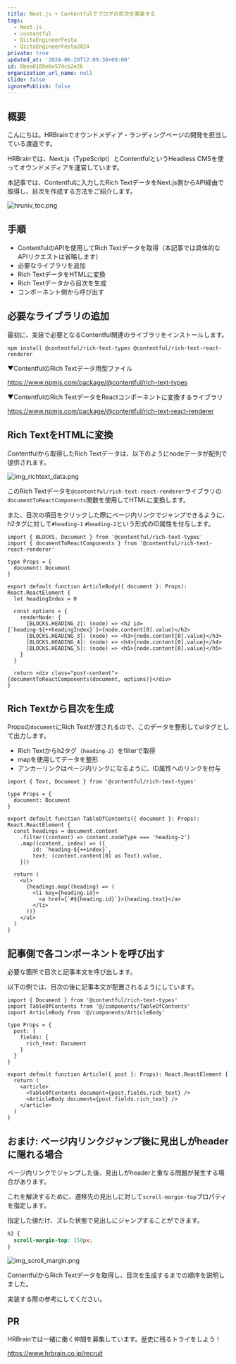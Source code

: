 ```yaml
---
title: Next.js + Contentfulでブログの目次を実装する
tags:
  - Next.js
  - contentful
  - QiitaEngineerFesta
  - QiitaEngineerFesta2024
private: true
updated_at: '2024-06-20T12:09:36+09:00'
id: 6bea0188e6e574cb2e2b
organization_url_name: null
slide: false
ignorePublish: false
---
```

## 概要

こんにちは。HRBrainでオウンドメディア・ランディングページの開発を担当している渡邉です。

HRBrainでは、Next.js（TypeScript）とContentfulというHeadless CMSを使ってオウンドメディアを運営しています。

本記事では、Contentfulに入力したRich TextデータをNext.js側からAPI経由で取得し、目次を作成する方法をご紹介します。

![hruniv_toc.png](https://qiita-image-store.s3.ap-northeast-1.amazonaws.com/0/681000/e3d14cfd-fb14-c041-89e3-d1db37c5336b.png)


## 手順

- ContentfulのAPIを使用してRich Textデータを取得（本記事では具体的なAPIリクエストは省略します）
- 必要なライブラリを追加
- Rich TextデータをHTMLに変換
- Rich Textデータから目次を生成
- コンポーネント側から呼び出す

## 必要なライブラリの追加

最初に、実装で必要となるContentful関連のライブラリをインストールします。

```
npm install @contentful/rich-text-types @contentful/rich-text-react-renderer
```

▼ContentfulのRich Textデータ用型ファイル

https://www.npmjs.com/package/@contentful/rich-text-types

▼ContentfulのRich TextデータをReactコンポーネントに変換するライブラリ

https://www.npmjs.com/package/@contentful/rich-text-react-renderer

## Rich TextをHTMLに変換

Contentfulから取得したRich Textデータは、以下のようにnodeデータが配列で提供されます。

![img_richtext_data.png](https://qiita-image-store.s3.ap-northeast-1.amazonaws.com/0/681000/c09d335d-adaa-5760-acc7-b2ab0bdedfe2.png)

このRich Textデータを`@contentful/rich-text-react-renderer`ライブラリの`documentToReactComponents`関数を使用してHTMLに変換します。

また、目次の項目をクリックした際にページ内リンクでジャンプできるように、h2タグに対して`#heading-1` `#heading-2`という形式のID属性を付与します。

```tsx:articleBody.tsx
import { BLOCKS, Document } from '@contentful/rich-text-types'
import { documentToReactComponents } from '@contentful/rich-text-react-renderer'

type Props = {
  document: Document
}

export default function ArticleBody({ document }: Props): React.ReactElement {
  let headingIndex = 0

  const options = {
    renderNode: {
      [BLOCKS.HEADING_2]: (node) => <h2 id={`heading-${++headingIndex}`}>{node.content[0].value}</h2>
      [BLOCKS.HEADING_3]: (node) => <h3>{node.content[0].value}</h3>
      [BLOCKS.HEADING_4]: (node) => <h4>{node.content[0].value}</h4>
      [BLOCKS.HEADING_5]: (node) => <h5>{node.content[0].value}</h5>
    }
  }

  return <div class="post-content">{documentToReactComponents(document, options)}</div>
}
```

## Rich Textから目次を生成

Propsの`document`にRich Textが渡されるので、このデータを整形してulタグとして出力します。

- Rich Textからh2タグ（`heading-2`）をfilterで取得
- mapを使用してデータを整形
- アンカーリンクはページ内リンクになるように、ID属性へのリンクを付与

```tsx:tableOfContents.tsx
import { Text, Document } from '@contentful/rich-text-types'

type Props = {
  document: Document
}

export default function TableOfContents({ document }: Props): React.ReactElement {
  const headings = document.content
    .filter((content) => content.nodeType === 'heading-2')
    .map((content, index) => ({
        id: `heading-${++index}`,
        text: (content.content[0] as Text).value,
    }))

  return (
    <ul>
      {headings.map((heading) => (
        <li key={heading.id}>
          <a href={`#${heading.id}`}>{heading.text}</a>
        </li>
      ))}
    </ul>
  )
}
```

## 記事側で各コンポーネントを呼び出す

必要な箇所で目次と記事本文を呼び出します。

以下の例では、目次の後に記事本文が配置されるようにしています。

```tsx:Article.tsx
import { Document } from '@contentful/rich-text-types'
import TableOfContents from '@/components/TableOfContents'
import ArticleBody from '@/components/ArticleBody'

type Props = {
  post: {
    fields: {
      rich_text: Document
    }
  }
}

export default function Article({ post }: Props): React.ReactElement {
  return (
    <article>
      <TableOfContents document={post.fields.rich_text} />
      <ArticleBody document={post.fields.rich_text} />
    </article>
  )
}
```

## おまけ: ページ内リンクジャンプ後に見出しがheaderに隠れる場合

ページ内リンクでジャンプした後、見出しがheaderと重なる問題が発生する場合があります。

これを解決するために、遷移先の見出しに対して`scroll-margin-top`プロパティを指定します。

指定した値だけ、ズレた状態で見出しにジャンプすることができます。

```css
h2 {
  scroll-margin-top: 150px;
}
```

![img_scroll_margin.png](https://qiita-image-store.s3.ap-northeast-1.amazonaws.com/0/681000/818d16d7-bcaa-6e5c-e6de-da311f0b4ff3.png)

ContentfulからRich Textデータを取得し、目次を生成するまでの順序を説明しました。

実装する際の参考にしてください。

## PR

HRBrainでは一緒に働く仲間を募集しています。歴史に残るトライをしよう！

https://www.hrbrain.co.jp/recruit
